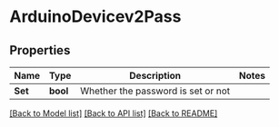 # ArduinoDevicev2Pass

## Properties

Name | Type | Description | Notes
------------ | ------------- | ------------- | -------------
**Set** | **bool** | Whether the password is set or not | 

[[Back to Model list]](../README.md#documentation-for-models) [[Back to API list]](../README.md#documentation-for-api-endpoints) [[Back to README]](../README.md)


